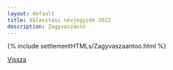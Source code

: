 ```yaml
---
layout: default
title: Választási névjegyzék 2022
description: Zagyvaszántó
---
```


{% include settlementHTMLs/Zagyvaszaantoo.html %}

[Vissza](./)